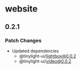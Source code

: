 # website

## 0.2.1

### Patch Changes

- Updated dependencies
  - @tinylight-ui/lightbox@0.0.2
  - @tinylight-ui/video@0.0.2
